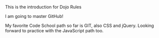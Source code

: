 This is the introduction for Dojo Rules

I am going to master GitHub!

My favorite Code School path so far is GIT, also CSS and jQuery. Looking forward to practice with the JavaScript path too.
